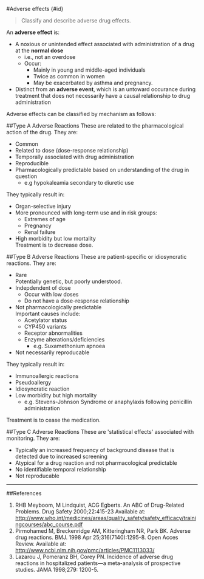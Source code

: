 #Adverse effects {#id}
>Classify and describe adverse drug effects.

An **adverse effect** is:
* A noxious or unintended effect associated with administration of a drug at the **normal dose**
    * i.e., not an overdose
    * Occur:
        * Mainly in young and middle-aged individuals
        * Twice as common in women
        * May be exacerbated by asthma and pregnancy.
* Distinct from an **adverse event**, which is an untoward occurance during treatment that does not necessarily have a causal relationship to drug administration

Adverse effects can be classified by mechanism as follows:

##Type A Adverse Reactions
These are related to the pharmacological action of the drug. They are:
* Common
* Related to dose (dose-response relationship)
* Temporally associated with drug administration
* Reproducible
* Pharmacologically predictable based on understanding of the drug in question
    * e.g hypokaleamia secondary to diuretic use

They typically result in:
* Organ-selective injury
* More pronounced with long-term use and in risk groups:
    * Extremes of age
    * Pregnancy
    * Renal failure
* High morbidity but low mortality  
Treatment is to decrease dose.

##Type B Adverse Reactions
These are patient-specific or idiosyncratic reactions. They are:
* Rare  
  Potentially genetic, but poorly understood.
* Indepdendent of dose  
    * Occur with low doses
    * Do not have a dose-response relationship
* Not pharmacologically predictable  
Important causes include:
    * Acetylator status
    * CYP450 variants
    * Receptor abnormalities
    * Enzyme alterations/deficiencies  
        * e.g. Suxamethonium apnoea
* Not necessarily reproducable

They typically result in:
* Immunoallergic reactions
* Pseudoallergy
* Idiosyncratic reaction
* Low morbidity but high mortality
    * e.g. Stevens-Johnson Syndrome or anaphylaxis following penicillin administration

Treatment is to cease the medication.

##Type C Adverse Reactions
These are 'statistical effects' associated with monitoring. They are:
* Typically an increased frequency of background disease that is detected due to increased screening
* Atypical for a drug reaction and not pharmacological predictable
* No identifiable temporal relationship
* Not reproducable

---
##References
1. RHB Meyboom, M Lindquist, ACG Egberts. An ABC of Drug-Related Problems. Drug Safety 2000;22:415-23 Available at: http://www.who.int/medicines/areas/quality_safety/safety_efficacy/trainingcourses/abc_course.pdf
2. Pirmohamed M, Breckenridge AM, Kitteringham NR, Park BK. Adverse drug
reactions. BMJ. 1998 Apr 25;316(7140):1295-8. Open Acces Review. Available at: http://www.ncbi.nlm.nih.gov/pmc/articles/PMC1113033/
3. Lazarou J, Pomeranz BH, Corey PN. Incidence of adverse drug reactions in hospitalized patients—a meta-analysis of prospective studies. JAMA 1998;279: 1200-5.
